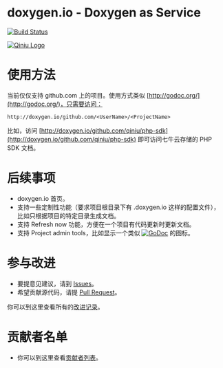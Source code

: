 doxygen.io - Doxygen as Service
======

[![Build Status](https://travis-ci.org/qiniu/doxygen.io.svg?branch=master)](https://travis-ci.org/qiniu/doxygen.io)

[![Qiniu Logo](http://assets.qiniu.com/qiniu-transparent.png)](http://qiniu.com/)

# 使用方法

当前仅仅支持 github.com 上的项目。使用方式类似 [http://godoc.org/](http://godoc.org/)，只需要访问：

```
http://doxygen.io/github.com/<UserName>/<ProjectName>
```

比如，访问 [http://doxygen.io/github.com/qiniu/php-sdk](http://doxygen.io/github.com/qiniu/php-sdk) 即可访问七牛云存储的 PHP SDK 文档。

# 后续事项

- doxygen.io 首页。
- 支持一些定制性功能（要求项目根目录下有 .doxygen.io 这样的配置文件），比如只根据项目的特定目录生成文档。
- 支持 Refresh now 功能，方便在一个项目有代码更新时更新文档。
- 支持 Project admin tools，比如显示一个类似 [![GoDoc](https://godoc.org/github.com/qiniu/doxygen.io?status.svg)](https://godoc.org/github.com/qiniu/doxygen.io) 的图标。

# 参与改进

- 要提意见建议，请到 [Issues](https://github.com/qiniu/doxygen.io/issues)。
- 希望贡献源代码，请提 [Pull Request](https://github.com/qiniu/doxygen.io/compare)。

你可以到这里查看所有的[改进记录](https://github.com/qiniu/doxygen.io/releases)。

# 贡献者名单

- 你可以到这里查看[贡献者列表](https://github.com/qiniu/doxygen.io/graphs/contributors)。

